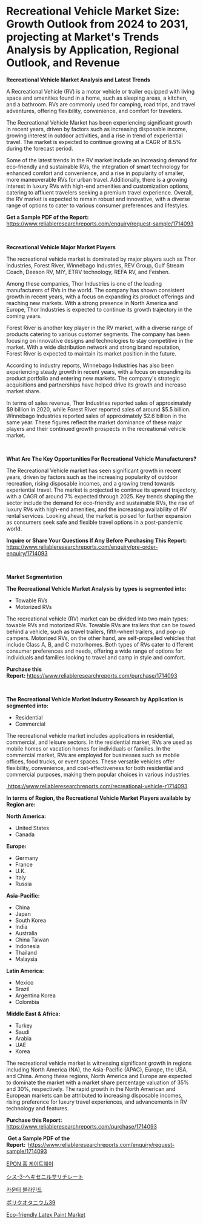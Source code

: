 <p><h1>Recreational Vehicle Market Size: Growth Outlook from 2024 to 2031, projecting at Market's Trends Analysis by Application, Regional Outlook, and Revenue</h1></p><p><strong>Recreational Vehicle Market Analysis and Latest Trends</strong></p>
<p><p>A Recreational Vehicle (RV) is a motor vehicle or trailer equipped with living space and amenities found in a home, such as sleeping areas, a kitchen, and a bathroom. RVs are commonly used for camping, road trips, and travel adventures, offering flexibility, convenience, and comfort for travelers.</p><p>The Recreational Vehicle Market has been experiencing significant growth in recent years, driven by factors such as increasing disposable income, growing interest in outdoor activities, and a rise in trend of experiential travel. The market is expected to continue growing at a CAGR of 8.5% during the forecast period.</p><p>Some of the latest trends in the RV market include an increasing demand for eco-friendly and sustainable RVs, the integration of smart technology for enhanced comfort and convenience, and a rise in popularity of smaller, more maneuverable RVs for urban travel. Additionally, there is a growing interest in luxury RVs with high-end amenities and customization options, catering to affluent travelers seeking a premium travel experience. Overall, the RV market is expected to remain robust and innovative, with a diverse range of options to cater to various consumer preferences and lifestyles.</p></p>
<p><strong>Get a Sample PDF of the Report:&nbsp;</strong> <a href="https://www.reliableresearchreports.com/enquiry/request-sample/1714093">https://www.reliableresearchreports.com/enquiry/request-sample/1714093</a></p>
<p>&nbsp;</p>
<p><strong>Recreational Vehicle Major Market Players</strong></p>
<p><p>The recreational vehicle market is dominated by major players such as Thor Industries, Forest River, Winnebago Industries, REV Group, Gulf Stream Coach, Deeson RV, MIY, ETRV technology, REFA RV, and Feishen. </p><p>Among these companies, Thor Industries is one of the leading manufacturers of RVs in the world. The company has shown consistent growth in recent years, with a focus on expanding its product offerings and reaching new markets. With a strong presence in North America and Europe, Thor Industries is expected to continue its growth trajectory in the coming years.</p><p>Forest River is another key player in the RV market, with a diverse range of products catering to various customer segments. The company has been focusing on innovative designs and technologies to stay competitive in the market. With a wide distribution network and strong brand reputation, Forest River is expected to maintain its market position in the future.</p><p>According to industry reports, Winnebago Industries has also been experiencing steady growth in recent years, with a focus on expanding its product portfolio and entering new markets. The company's strategic acquisitions and partnerships have helped drive its growth and increase market share.</p><p>In terms of sales revenue, Thor Industries reported sales of approximately $9 billion in 2020, while Forest River reported sales of around $5.5 billion. Winnebago Industries reported sales of approximately $2.6 billion in the same year. These figures reflect the market dominance of these major players and their continued growth prospects in the recreational vehicle market.</p></p>
<p>&nbsp;</p>
<p><strong>What Are The Key Opportunities For Recreational Vehicle Manufacturers?</strong></p>
<p><p>The Recreational Vehicle market has seen significant growth in recent years, driven by factors such as the increasing popularity of outdoor recreation, rising disposable incomes, and a growing trend towards experiential travel. The market is projected to continue its upward trajectory, with a CAGR of around 7% expected through 2025. Key trends shaping the sector include the demand for eco-friendly and sustainable RVs, the rise of luxury RVs with high-end amenities, and the increasing availability of RV rental services. Looking ahead, the market is poised for further expansion as consumers seek safe and flexible travel options in a post-pandemic world.</p></p>
<p><strong>Inquire or Share Your Questions If Any Before Purchasing This Report:</strong> <a href="https://www.reliableresearchreports.com/enquiry/pre-order-enquiry/1714093">https://www.reliableresearchreports.com/enquiry/pre-order-enquiry/1714093</a></p>
<p>&nbsp;</p>
<p><strong>Market Segmentation</strong></p>
<p><strong>The Recreational Vehicle Market Analysis by types is segmented into:</strong></p>
<p><ul><li>Towable RVs</li><li>Motorized RVs</li></ul></p>
<p><p>The recreational vehicle (RV) market can be divided into two main types: towable RVs and motorized RVs. Towable RVs are trailers that can be towed behind a vehicle, such as travel trailers, fifth-wheel trailers, and pop-up campers. Motorized RVs, on the other hand, are self-propelled vehicles that include Class A, B, and C motorhomes. Both types of RVs cater to different consumer preferences and needs, offering a wide range of options for individuals and families looking to travel and camp in style and comfort.</p></p>
<p><strong>Purchase this Report:&nbsp;</strong><a href="https://www.reliableresearchreports.com/purchase/1714093">https://www.reliableresearchreports.com/purchase/1714093</a></p>
<p>&nbsp;</p>
<p><strong>The Recreational Vehicle Market Industry Research by Application is segmented into:</strong></p>
<p><ul><li>Residential</li><li>Commercial</li></ul></p>
<p><p>The recreational vehicle market includes applications in residential, commercial, and leisure sectors. In the residential market, RVs are used as mobile homes or vacation homes for individuals or families. In the commercial market, RVs are employed for businesses such as mobile offices, food trucks, or event spaces. These versatile vehicles offer flexibility, convenience, and cost-effectiveness for both residential and commercial purposes, making them popular choices in various industries.</p></p>
<p><a href="https://www.reliableresearchreports.com/recreational-vehicle-r1714093">&nbsp;https://www.reliableresearchreports.com/recreational-vehicle-r1714093</a></p>
<p><strong>In terms of Region, the Recreational Vehicle Market Players available by Region are:</strong></p>
<p>
    <p> <strong> North America: </strong>
        <ul>
            <li>United States</li>
            <li>Canada</li>
        </ul>
        </p> 
    <p> <strong> Europe: </strong>
        <ul>
            <li>Germany</li>
            <li>France</li>
            <li>U.K.</li>
            <li>Italy</li>
            <li>Russia</li>
        </ul>
        </p> 
    <p> <strong> Asia-Pacific: </strong>
        <ul>
            <li>China</li>
            <li>Japan</li>
            <li>South Korea</li>
            <li>India</li>
            <li>Australia</li>
            <li>China Taiwan</li>
            <li>Indonesia</li>
            <li>Thailand</li>
            <li>Malaysia</li>
        </ul>
        </p> 
    <p> <strong> Latin America: </strong>
        <ul>
            <li>Mexico</li>
            <li>Brazil</li>
            <li>Argentina Korea</li>
            <li>Colombia</li>
        </ul>
        </p> 
    <p> <strong> Middle East & Africa: </strong>
        <ul>
            <li>Turkey</li>
            <li>Saudi</li>
            <li>Arabia</li>
            <li>UAE</li>
            <li>Korea</li>
        </ul>
    </p>
    </p>
<p><p>The recreational vehicle market is witnessing significant growth in regions including North America (NA), the Asia-Pacific (APAC), Europe, the USA, and China. Among these regions, North America and Europe are expected to dominate the market with a market share percentage valuation of 35% and 30%, respectively. The rapid growth in the North American and European markets can be attributed to increasing disposable incomes, rising preference for luxury travel experiences, and advancements in RV technology and features.</p></p>
<p><strong>Purchase this Report: </strong><a href="https://www.reliableresearchreports.com/purchase/1714093">https://www.reliableresearchreports.com/purchase/1714093</a></p>
<p>&nbsp;<strong>Get a Sample PDF of the Report:&nbsp;&nbsp;</strong><a href="https://www.reliableresearchreports.com/enquiry/request-sample/1714093">https://www.reliableresearchreports.com/enquiry/request-sample/1714093</a></p>
<p><strong></strong></p>
<p><p><a href="https://github.com/bunxhcci35271755/Market-Research-Report-List-2/blob/main/3746765112916.md">EPON 홈 게이트웨이</a></p><p><a href="https://github.com/dadanedu33/Market-Research-Report-List-2/blob/main/1711163120908.md">シス-3-ヘキセニルサリチレート</a></p><p><a href="https://github.com/mofijurk071/Market-Research-Report-List-1/blob/main/3395761112915.md">카운터 블라인드</a></p><p><a href="https://github.com/zoetazuur/Market-Research-Report-List-2/blob/main/4826020120909.md">ポリクオタニウム39</a></p><p><a href="https://github.com/mooaaztarek/Market-Research-Report-List-1/blob/main/eco-friendly-latex-paint-market.md">Eco-friendly Latex Paint Market</a></p></p>